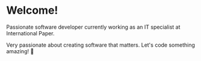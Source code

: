 # Welcome!

Passionate software developer currently working as an IT specialist at International Paper.        

Very passionate about creating software that matters. 
Let's code something amazing! 🚀
